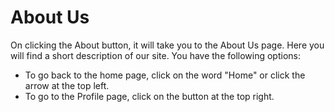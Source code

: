 # About Us

On clicking the About button, it will take you to the About Us page. Here you will find a short description of our site. You have the following options:

- To go back to the home page, click on the word "Home" or click the arrow at the top left.
- To go to the Profile page, click on the button at the top right.